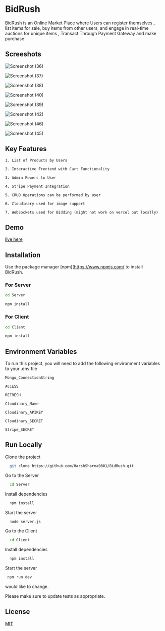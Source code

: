 # BidRush

BidRush is an Online Market Place where Users can register themselves ,  list items for sale, buy items from other users, and engage in real-time auctions for unique items , Transact Through Payment Gateway and make purchase .

## Screeshots

![Screenshot (36)](https://github.com/HarshSharma0801/BidRush/assets/121893196/2865d7ae-ec44-4021-85fa-0f16efef3000)

![Screenshot (37)](https://github.com/HarshSharma0801/BidRush/assets/121893196/f90bf45b-d2d3-4e18-a67b-e7151573567b)

![Screenshot (38)](https://github.com/HarshSharma0801/BidRush/assets/121893196/97016f3a-38c9-4a5b-b2a1-205b46230fa3)

![Screenshot (40)](https://github.com/HarshSharma0801/BidRush/assets/121893196/91e8b0ad-84e8-464d-99c9-c59fda72156f)

![Screenshot (39)](https://github.com/HarshSharma0801/BidRush/assets/121893196/dcbf5525-feda-4504-a5e6-537bcfd97a5b)

![Screenshot (42)](https://github.com/HarshSharma0801/BidRush/assets/121893196/5459e49a-d56b-4e75-9c23-73ba5321164f)

![Screenshot (46)](https://github.com/HarshSharma0801/BidRush/assets/121893196/c6052d43-1d64-4c7b-a9f0-791a2bce9605)

![Screenshot (45)](https://github.com/HarshSharma0801/BidRush/assets/121893196/e46bfedc-e836-4c24-9790-d432e7f342c6)





## Key Features 

`1. List of Products by Users `

`2. Interactive Frontend with Cart Functionality`

`3. Admin Powers to User`

`4. Stripe Payment Integration`

`5. CRUD Operations can be performed by user`

`6. Cloudinary used for image support`

`7. WebSockets used for Bidding (might not work on vercel but locally) `

## Demo

[live here](https://bid-rush-market.vercel.app/)

## Installation

Use the package manager [npm](https://www.npmjs.com/ to install BidRush.
### For Server
```bash
cd Server
```
```bash
npm install
```


### For Client
```bash
cd Client
```
```bash
npm install
```



## Environment Variables

To run this project, you will need to add the following environment variables to your .env file

`Mongo_ConnectionString`

`ACCESS`

`REFRESH`

`Cloudinary_Name`

`Cloudinary_APIKEY`

`Cloudinary_SECRET`

`Stripe_SECRET`
## Run Locally

Clone the project

```bash
  git clone https://github.com/HarshSharma0801/BidRush.git
```
Go to the Server

```bash
  cd Server
```

Install dependencies

```bash
  npm install
```

Start the server

```bash
  node server.js
```

Go to the Client

```bash
  cd Client
```

Install dependencies

```bash
  npm install
```

Start the server

```bash
 npm run dev
```

would like to change.

Please make sure to update tests as appropriate.

## License

[MIT](https://choosealicense.com/licenses/mit/)









